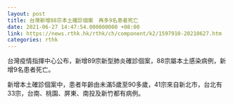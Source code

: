 ```yaml
---
layout: post
title: 台灣新增88宗本土確診個案　再多9名患者死亡
date: 2021-06-27 14:47:54.000000000 +08:00
link: https://news.rthk.hk/rthk/ch/component/k2/1597910-20210627.htm
categories: rthk
---
```


台灣疫情指揮中心公布，新增89宗新型肺炎確診個案，88宗屬本土感染病例，新增9名患者死亡。

新增本土確診個案中，患者年齡由未滿5歲至90多歲，41宗來自新北市，台北有33宗，台南、桃園、屏東、南投及新竹都有病例。
